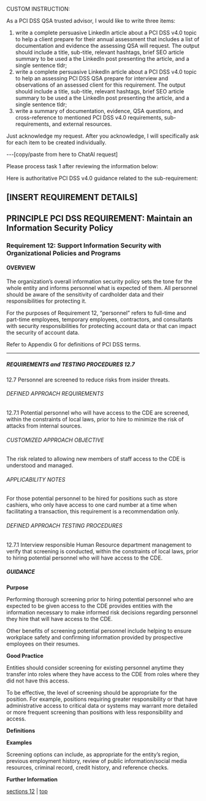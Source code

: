 CUSTOM INSTRUCTION:

As a PCI DSS QSA trusted advisor, I would like to write three items:

1) write a complete persuasive LinkedIn article about a PCI DSS v4.0 topic to help a client prepare for their annual assessment that includes a list of documentation and evidence the assessing QSA will request. The output should include a title, sub-title, relevant hashtags, brief SEO article summary to be used a the LinkedIn post presenting the article, and a single sentence tldr;
2) write a complete persuasive LinkedIn article about a PCI DSS v4.0 topic to help an assessing PCI DSS QSA prepare for interview and observations of an assessed client for this requirement. The output should include a title, sub-title, relevant hashtags, brief SEO article summary to be used a the LinkedIn post presenting the article, and a single sentence tldr;
3) write a summary of documentation, evidence, QSA questions, and cross-reference to mentioned PCI DSS v4.0 requirements, sub-requirements, and external resources.

Just acknowledge my request. After you acknowledge, I will specifically ask for each item to be created individually.

---[copy/paste from here to ChatAI request]

Please process task 1 after reviewing the information below:

Here is authoritative PCI DSS v4.0 guidance related to the sub-requirement:

[INSERT REQUIREMENT DETAILS]
---
## PRINCIPLE PCI DSS REQUIREMENT: Maintain an Information Security Policy

### Requirement 12: Support Information Security with Organizational Policies and Programs

#### OVERVIEW
The organization’s overall information security policy sets the tone for the whole entity and informs personnel what is expected of them. All personnel should be aware of the sensitivity of cardholder data and their responsibilities for protecting it.

For the purposes of Requirement 12, “personnel” refers to full-time and part-time employees, temporary employees, contractors, and consultants with security responsibilities for protecting account data or that can impact the security of account data.

Refer to Appendix G for definitions of PCI DSS terms.

---

##### REQUIREMENTS and TESTING PROCEDURES 12.7

12.7 Personnel are screened to reduce risks from insider threats.

###### DEFINED APPROACH REQUIREMENTS

12.7.1 Potential personnel who will have access to the CDE are screened, within the constraints of local laws, prior to hire to minimize the risk of attacks from internal sources.

###### CUSTOMIZED APPROACH OBJECTIVE

The risk related to allowing new members of staff access to the CDE is understood and managed.

###### APPLICABILITY NOTES

For those potential personnel to be hired for positions such as store cashiers, who only have access to one card number at a time when facilitating a transaction, this requirement is a recommendation only.

###### DEFINED APPROACH TESTING PROCEDURES

12.7.1 Interview responsible Human Resource department management to verify that screening is conducted, within the constraints of local laws, prior to hiring potential personnel who will have access to the CDE.

##### GUIDANCE

**Purpose**

Performing thorough screening prior to hiring potential personnel who are expected to be given access to the CDE provides entities with the information necessary to make informed risk decisions regarding personnel they hire that will have access to the CDE.

Other benefits of screening potential personnel include helping to ensure workplace safety and confirming information provided by prospective employees on their resumes.

**Good Practice**

Entities should consider screening for existing personnel anytime they transfer into roles where they have access to the CDE from roles where they did not have this access.

To be effective, the level of screening should be appropriate for the position. For example, positions requiring greater responsibility or that have administrative access to critical data or systems may warrant more detailed or more frequent screening than positions with less responsibility and access.

**Definitions**



**Examples**

Screening options can include, as appropriate for the entity’s region, previous employment history, review of public information/social media resources, criminal record, credit history, and reference checks.

**Further Information**



[sections 12](#sections-12) | 
[top](#pci-dss-v40)

